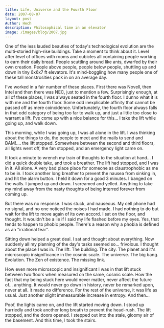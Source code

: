 ```yaml
---
title: Life, Universe and the Fourth Floor
date: 2007-08-07
layout: post
Author: Hech
description: Philosophical time in an elevator
image: /images/blog/2007.jpg
---
```


One of the less lauded beauties of today's technological evolution are the multi-storied high-rise buildings. Take a moment to think about it. Level after level of offices with rooms and cubicles all containing people working to earn their daily bread. People scuttling around like ants, dwarfed by their own creation. People above people, people below people, shuttling up and down in tiny 6x6x7 ft elevators. It's mind-boggling how many people one of these tall monstrosities pack in on an average day.


I've worked in a fair number of these places. First there was Novell, then Intel and then there was NEC, just to mention a few. Surprisingly enough, at all of these places, I was always seated in the fourth floor. I dunno what it is with me and the fourth floor. Some odd inexplicable affinity that cannot be passed off as mere coincidence. Unfortunately, the fourth floor always falls in that odd category of being too far to walk up, and just a little too close to warrant a lift. I've come up with a nice balance for this... I take the lift while going up, and walk down.

<!--break-->
This morning, while I was going up, I was all alone in the lift. I was thinking about the things to do, the people to meet and the mails to send and BAM!.... the lift stopped. Somewhere between the second and third floors, all lights went off, the fan stopped, and an emergency light came on.


It took a minute to wrench my train of thoughts to the situation at hand... I did a quick double take, and took a breather. The lift had stopped, and I was in it. All alone. A very bad place place for someone as claustrophobic as me to be in. I took another long breather to prevent the nausea from sinking in, and hit the alarm button. I held it down for a good 3 minutes. I banged on the walls. I jumped up and down. I screamed and yelled. Anything to take my mind away from the nasty thoughts of being interred forever from coming up.


But there was no response. I was stuck, and nauseous. My cell phone had no signal, and no one noticed the noises I had made. I had nothing to do but wait for the lift to move again of its own accord. I sat on the floor, and thought. It wouldn't be a lie if I said my life flashed before my eyes. Yes, that tends to happen to phobic people. There's a reason why a phobia is defined as an &quot;irrational fear&quot;.


Sitting down helped a great deal. I sat and thought about everything. Now suddenly all my planning of the day's tasks seemed so... frivolous. I thought about the place I was in. The lift. The building. The city. The planet and it's microscopic insignificance in the cosmic scale. The universe. The big bang. Evolution. The Zen of existence. The missing link.


How even more microscopic and insignificant I was in that lift stuck between two floors when measured on the same, cosmic scale.  How the fact that my being stuck here would never matter, never affect the future of... anything. It would never go down in history, never be remarked upon, never at all. It made no difference. For the rest of the universe, it was life as usual. Just another slight immeasurable increase in entropy. And then...


Poof, the lights came on, and the lift started moving down. I stood up hurriedly and took another long breath to prevent the head-rush. The lift stopped, and the doors opened. I stepped out into the stale, gloomy air of the basement. And this time, I took the stairs.



